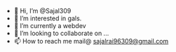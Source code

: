 - 👋 Hi, I’m @Sajal309
- 👀 I’m interested in gals.
- 🌱 I’m currently a webdev
- 💞️ I’m looking to collaborate on ...
- 📫 How to reach me mail@ sajalrai96309@gmail.com

<!---
Sajal309/Sajal309 is a ✨ special ✨ repository because its `README.md` (this file) appears on your GitHub profile.
You can click the Preview link to take a look at your changes.
--->
